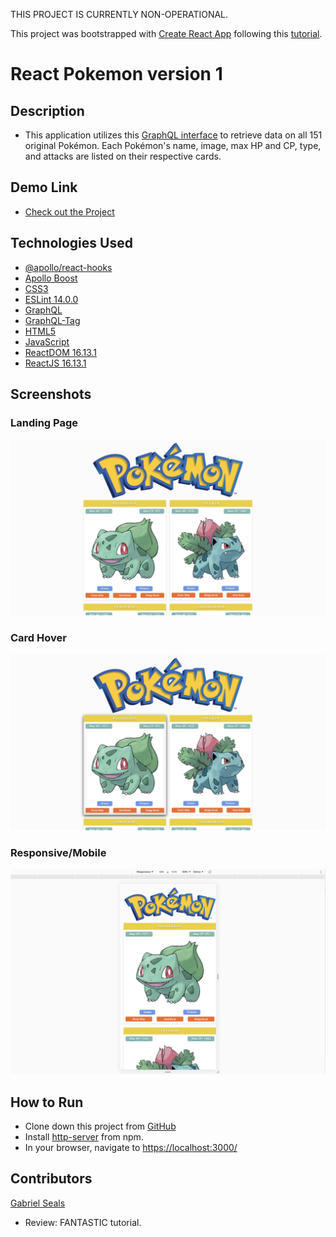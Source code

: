 THIS PROJECT IS CURRENTLY NON-OPERATIONAL.

This project was bootstrapped with [Create React App](https://github.com/facebook/create-react-app) following this [tutorial](https://youtu.be/yKFoAF7J0mc).

# React Pokemon version 1

## Description

* This application utilizes this [GraphQL interface](https://graphql-pokemon.now.sh/) to retrieve data on all 151 original Pokémon. Each Pokémon's name, image, max HP and CP, type, and attacks are listed on their respective cards.

## Demo Link

* [Check out the Project](https://gseals.github.io/pokemon)

## Technologies Used

* [@apollo/react-hooks](https://www.apollographql.com/docs/react/api/react-hooks/)
* [Apollo Boost](https://www.apollographql.com/docs/react/get-started/#apollo-boost)
* [CSS3](https://www.w3.org/Style/CSS/Overview.en.html)
* [ESLint 14.0.0](https://eslint.org/)
* [GraphQL](https://graphql.org/)
* [GraphQL-Tag](https://www.npmjs.com/package/graphql-tag)
* [HTML5](https://html.spec.whatwg.org/multipage/)
* [JavaScript](https://www.javascript.com/)
* [ReactDOM 16.13.1](https://www.npmjs.com/package/react-dom)
* [ReactJS 16.13.1](https://reactjs.org/docs/create-a-new-react-app.html)

## Screenshots

### Landing Page
![Landing Page](https://raw.githubusercontent.com/gseals/pokemon/master/screenshots/Landing%20Page.png)

### Card Hover
![Card Hover](https://raw.githubusercontent.com/gseals/pokemon/master/screenshots/Card%20Hover.png)

### Responsive/Mobile
![Responsive/Mobile](https://raw.githubusercontent.com/gseals/pokemon/master/screenshots/Responsive%3AMobile.png)

## How to Run

* Clone down this project from [GitHub](https://github.com/gseals/pokemon)
* Install [http-server](https://www.npmjs.com/package/http-server) from npm.
* In your browser, navigate to [https://localhost:3000/](https://localhost:3000/)

## Contributors

[Gabriel Seals](https://github.com/gseals)

* Review: FANTASTIC tutorial.
